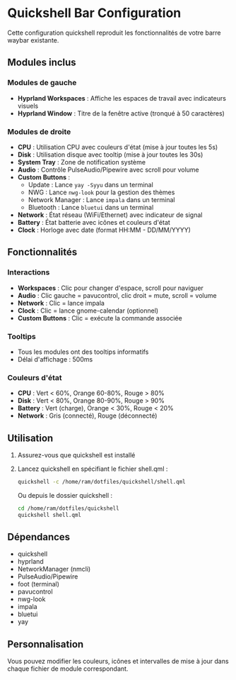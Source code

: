 # Quickshell Bar Configuration

Cette configuration quickshell reproduit les fonctionnalités de votre barre waybar existante.

## Modules inclus

### Modules de gauche
- **Hyprland Workspaces** : Affiche les espaces de travail avec indicateurs visuels
- **Hyprland Window** : Titre de la fenêtre active (tronqué à 50 caractères)

### Modules de droite
- **CPU** : Utilisation CPU avec couleurs d'état (mise à jour toutes les 5s)
- **Disk** : Utilisation disque avec tooltip (mise à jour toutes les 30s)
- **System Tray** : Zone de notification système
- **Audio** : Contrôle PulseAudio/Pipewire avec scroll pour volume
- **Custom Buttons** :
  - Update : Lance `yay -Syyu` dans un terminal
  - NWG : Lance `nwg-look` pour la gestion des thèmes
  - Network Manager : Lance `impala` dans un terminal
  - Bluetooth : Lance `bluetui` dans un terminal
- **Network** : État réseau (WiFi/Ethernet) avec indicateur de signal
- **Battery** : État batterie avec icônes et couleurs d'état
- **Clock** : Horloge avec date (format HH:MM - DD/MM/YYYY)

## Fonctionnalités

### Interactions
- **Workspaces** : Clic pour changer d'espace, scroll pour naviguer
- **Audio** : Clic gauche = pavucontrol, clic droit = mute, scroll = volume
- **Network** : Clic = lance impala
- **Clock** : Clic = lance gnome-calendar (optionnel)
- **Custom Buttons** : Clic = exécute la commande associée

### Tooltips
- Tous les modules ont des tooltips informatifs
- Délai d'affichage : 500ms

### Couleurs d'état
- **CPU** : Vert < 60%, Orange 60-80%, Rouge > 80%
- **Disk** : Vert < 80%, Orange 80-90%, Rouge > 90%
- **Battery** : Vert (charge), Orange < 30%, Rouge < 20%
- **Network** : Gris (connecté), Rouge (déconnecté)

## Utilisation

1. Assurez-vous que quickshell est installé
2. Lancez quickshell en spécifiant le fichier shell.qml :
   ```bash
   quickshell -c /home/ram/dotfiles/quickshell/shell.qml
   ```
   
   Ou depuis le dossier quickshell :
   ```bash
   cd /home/ram/dotfiles/quickshell
   quickshell shell.qml
   ```

## Dépendances

- quickshell
- hyprland
- NetworkManager (nmcli)
- PulseAudio/Pipewire
- foot (terminal)
- pavucontrol
- nwg-look
- impala
- bluetui
- yay

## Personnalisation

Vous pouvez modifier les couleurs, icônes et intervalles de mise à jour dans chaque fichier de module correspondant.
